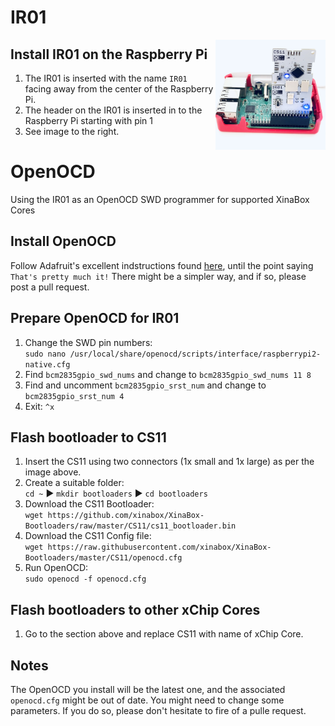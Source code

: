 # IR01
<img src="images/IR01.JPG" width="35%" height="auto" align="right">

## Install IR01 on the Raspberry Pi
1. The IR01 is inserted with the name `IR01` facing away from the center of the Raspberry Pi.
1. The header on the IR01 is inserted in to the Raspberry Pi starting with pin 1
1. See image to the right.

# OpenOCD
Using the IR01 as an OpenOCD SWD programmer for supported XinaBox Cores

## Install OpenOCD
Follow Adafruit's excellent indstructions found [here](https://learn.adafruit.com/programming-microcontrollers-using-openocd-on-raspberry-pi?view=all), until the point saying `That's pretty much it!`
There might be a simpler way, and if so, please post a pull request.

## Prepare OpenOCD for IR01
1. Change the SWD pin numbers:<br> `sudo nano /usr/local/share/openocd/scripts/interface/raspberrypi2-native.cfg`
1. Find `bcm2835gpio_swd_nums` and change to `bcm2835gpio_swd_nums 11 8`
1. Find and uncomment `bcm2835gpio_srst_num` and change to `bcm2835gpio_srst_num 4`
1. Exit: `^x`

## Flash bootloader to CS11
1. Insert the CS11 using two connectors (1x small and 1x large) as per the image above.
1. Create a suitable folder:<br> `cd ~` :arrow_forward: `mkdir bootloaders` :arrow_forward: `cd bootloaders`
1. Download the CS11 Bootloader:<br> `wget https://github.com/xinabox/XinaBox-Bootloaders/raw/master/CS11/cs11_bootloader.bin` 
1. Download the CS11 Config file:<br> `wget https://raw.githubusercontent.com/xinabox/XinaBox-Bootloaders/master/CS11/openocd.cfg`
1. Run OpenOCD:<br> `sudo openocd -f openocd.cfg`

## Flash bootloaders to other xChip Cores
1. Go to the section above and replace CS11 with name of xChip Core.

## Notes
The OpenOCD you install will be the latest one, and the associated `openocd.cfg` might be out of date. You might need to change some parameters. If you do so, please don't hesitate to fire of a pulle request.
